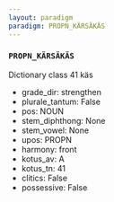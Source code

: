 ```yaml
---
layout: paradigm
paradigm: PROPN_KÄRSÄKÄS
---
```

### ` PROPN_KÄRSÄKÄS `

Dictionary class 41 käs
* grade_dir: strengthen
* plurale_tantum: False
* pos: NOUN
* stem_diphthong: None
* stem_vowel: None
* upos: PROPN
* harmony: front
* kotus_av: A
* kotus_tn: 41
* clitics: False
* possessive: False
